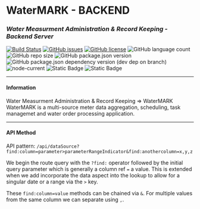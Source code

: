 # WaterMARK - BACKEND
### _Water Measurment Administration & Record Keeping - Backend Server_
[![Build Status](https://img.shields.io/static/v1?label=build&message=development&color=red)](https://img.shields.io)
[![GitHub issues](https://img.shields.io/github/issues/mikelambson/watermark-backend)](https://github.com/mikelambson/watermark-backend/issues)
[![GitHub license](https://img.shields.io/github/license/mikelambson/watermark-backend)](https://github.com/mikelambson/watermark-backend/blob/master/LICENSE)
![GitHub language count](https://img.shields.io/github/languages/count/mikelambson/watermark-backend)
![GitHub repo size](https://img.shields.io/github/repo-size/mikelambson/watermark-backend)
![GitHub package.json version](https://img.shields.io/github/package-json/v/mikelambson/watermark-backend)
![GitHub package.json dependency version (dev dep on branch)](https://img.shields.io/github/package-json/dependency-version/mikelambson/watermark-backend/dev/prisma/master)
![node-current](https://img.shields.io/node/v/latest)
![Static Badge](https://img.shields.io/badge/DBMS-PostgreSQL-%23336791)
![Static Badge](https://img.shields.io/badge/DBMS_Extension-TimescaleDB-%23f5ff80)

___
#### Information

Water Measurment Administration & Record Keeping => WaterMARK  
WaterMARK is a multi-source meter data aggregation, scheduling, task managemet and water order processing application.

___
#### API Method

API pattern:
`/api/dataSource?find:column=parameter>parameterRangeIndicator&find:anothercolumn=x,y,z`

We begin the route query with the `?find:` operator followed by the initial query parameter which is generally a column ref `=` a value.  This is extended when we add incorporate the data aspect into the lookup to allow for a singular date or a range via the `>` key.

These `find:column=value` methods can be chained via `&`.
For multiple values from the same column we can separate using `,`.
